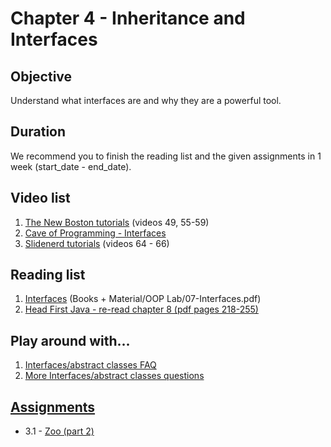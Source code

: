 # Chapter 4 - Inheritance and Interfaces

## Objective
Understand what interfaces are and why they are a powerful tool.

## Duration
We recommend you to finish the reading list and the given assignments in 1 week (start_date - end_date).

## Video list
1. [The New Boston tutorials](https://www.youtube.com/watch?v=0xw06loTm1k&index=55&list=PLFE2CE09D83EE3E28) (videos 49, 55-59)
2. [Cave of Programming - Interfaces](https://www.youtube.com/watch?v=UumX4mQKQlA)
3. [Slidenerd tutorials](https://www.youtube.com/watch?v=DDC2KJnN8B8&index=64&list=PLonJJ3BVjZW6_q8gh7XoLUIhRIyBcYJLP) (videos 64 - 66)


## Reading list
1. [Interfaces](https://github.com/JavaSummer/JavaMainRepo/blob/master/Books%20%2B%20Material/OOP%20Lab/07-Interfaces.pdf) (Books + Material/OOP Lab/07-Interfaces.pdf)
2. [Head First Java - re-read chapter 8  (pdf pages 218-255)](https://github.com/JavaSummer/JavaMainRepo/blob/master/Books%20%2B%20Material/Head%20First%20Java.pdf)

## Play around with...
1. [Interfaces/abstract classes FAQ](http://javarevisited.blogspot.ro/2013/04/10-abstract-class-and-interface-interview-question-java-answers.html)
2. [More Interfaces/abstract classes questions](http://interview-questions-java.com/abstract-class-interface.htm)


## [Assignments](https://github.com/JavaSummer/JavaMainRepo/tree/master/Content/Chapter%204%20-%20Inheritance%20and%20Interfaces/Assignments)
- 3.1 - [Zoo (part 2)](https://github.com/JavaSummer/JavaMainRepo/blob/master/Content/Chapter%204%20-%20Inheritance%20and%20Interfaces/Assignments/Zoo%20(part%202).pdf)